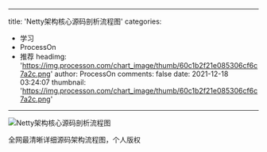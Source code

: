 
---
title: 'Netty架构核心源码剖析流程图'
categories: 
 - 学习
 - ProcessOn
 - 推荐
headimg: 'https://img.processon.com/chart_image/thumb/60c1b2f21e085306cf6c7a2c.png'
author: ProcessOn
comments: false
date: 2021-12-18 03:24:07
thumbnail: 'https://img.processon.com/chart_image/thumb/60c1b2f21e085306cf6c7a2c.png'
---

<div>   
<img class="thumb" alt="Netty架构核心源码剖析流程图" src="https://img.processon.com/chart_image/thumb/60c1b2f21e085306cf6c7a2c.png" referrerpolicy="no-referrer">
<p>全网最清晰详细源码架构流程图，个人版权</p>  
</div>
            